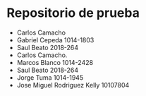 # Repositorio de prueba


- Carlos Camacho
- Gabriel Cepeda 1014-1803
- Saul Beato 2018-264
- Carlos Camacho.
- Marcos Blanco 1014-2428
- Saul Beato 2018-264
- Jorge Tuma 1014-1945 
- Jose Miguel Rodriguez Kelly 10107804

